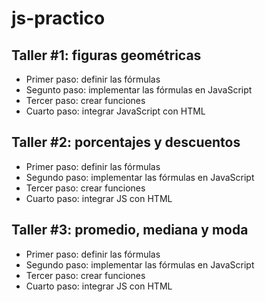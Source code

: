 # js-practico

## Taller #1: figuras geométricas
- Primer paso: definir las fórmulas
- Segunto paso: implementar las fórmulas en JavaScript
- Tercer paso: crear funciones
- Cuarto paso: integrar JavaScript con HTML

## Taller #2: porcentajes y descuentos
- Primer paso: definir las fórmulas
- Segundo paso: implementar las fórmulas en JavaScript
- Tercer paso: crear funciones
- Cuarto paso: integrar JS con HTML

## Taller #3: promedio, mediana y moda
- Primer paso: definir las fórmulas
- Segundo paso: implementar las fórmulas en JavaScript
- Tercer paso: crear funciones
- Cuarto paso: integrar JS con HTML